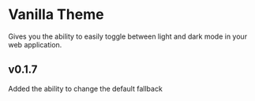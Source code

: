 # Vanilla Theme
Gives you the ability to easily toggle between light and dark mode in your web application.

## v0.1.7

Added the ability to change the default fallback
